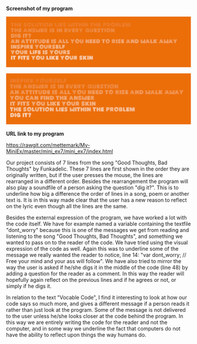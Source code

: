 **Screenshot of my program**

![ScreenShot](https://github.com/mettemark/My-MiniEx/blob/master/mini_ex7/29250782_10212055453004525_1480665115_o.png)



![ScreenShot](https://github.com/mettemark/My-MiniEx/blob/master/mini_ex7/29243134_10212055453284532_1929338908_o.png)



**URL link to my program**

https://rawgit.com/mettemark/My-MiniEx/master/mini_ex7/mini_ex7/index.html


Our project consists of 7 lines from the song "Good Thoughts, Bad Thoughts" by Funkadelic. These 7 lines are first shown in the order they are originally written, but if the user presses the mouse, the lines are rearranged in a different order. Besides the rearrangement the program will also play a soundfile of a person asking the question "dig it?". This is to underline how big a difference the order of lines in a song, poem or another text is. It is in this way made clear that the user has a new reason to reflect on the lyric even though all the lines are the same. 

Besides the external expression of the program, we have worked a lot with the code itself. We have for example named a variable containing the textfile "dont_worry" because this is one of the messages we get from reading and listening to the song "Good Thoughts, Bad Thoughts", and something we wanted to pass on to the reader of the code. 
We have tried using the visual expression of the code as well. Again this was to underline some of the message we really wanted the reader to notice, line 14: "var dont_worry; // Free your mind and your ass will follow".
We have also tried to mirror the way the user is asked if he/she digs it in the middle of the code (line 48) by adding a question for the reader as a comment. In this way the reader will hopefully again reflect on the previous lines and if he agrees or not, or simply if he digs it. 

In relation to the text "Vocable Code", I find it interesting to look at how our code says so much more, and gives a different message if a person reads it rather than just look at the program. Some of the message is not delivered to the user unless he/she looks closer at the code behind the program. In this way we are entirely writing the code for the reader and not the computer, and in some way we underline the fact that computers do not have the ability to reflect upon things the way humans do. 
